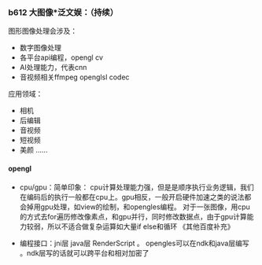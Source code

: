 ### b612 大图像*泛文娱：（持续）
图形图像处理会涉及：
   * 数字图像处理
   * 各平台api编程，opengl cv
   * AI处理能力，代表cnn
   * 音视频相关ffmpeg openglsl codec

应用领域：
   * 相机
   * 后编辑
   * 音视频
   * 短视频
   * 美颜
   ......


#### opengl
* cpu/gpu：简单印象：
        cpu计算处理能力强，但是是顺序执行业务逻辑，我们在编码后的执行一般都在cpu上。gpu相反，一般开启硬件加速之类的说法都会掉用gpu处理，如view的绘制，和opengles编程。
        对于一张图像，用cpu的方式去for遍历修改像素点，和gpu并行，同时修改数据点，由于gpu计算能力较弱，所以不适合做复杂运算如大量if else和循环
        《其他百度补充》

* 编程接口：jni层 java层 RenderScript 。 opengles可以在ndk和java层编写 。ndk层写的话就可以跨平台和相对加密了
